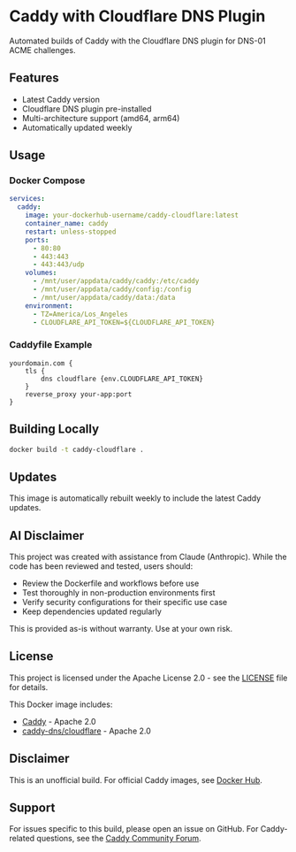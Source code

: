 # Caddy with Cloudflare DNS Plugin

Automated builds of Caddy with the Cloudflare DNS plugin for DNS-01 ACME challenges.

## Features

- Latest Caddy version
- Cloudflare DNS plugin pre-installed
- Multi-architecture support (amd64, arm64)
- Automatically updated weekly

## Usage

### Docker Compose
```yaml
services:
  caddy:
    image: your-dockerhub-username/caddy-cloudflare:latest
    container_name: caddy
    restart: unless-stopped
    ports:
      - 80:80
      - 443:443
      - 443:443/udp
    volumes:
      - /mnt/user/appdata/caddy/caddy:/etc/caddy
      - /mnt/user/appdata/caddy/config:/config
      - /mnt/user/appdata/caddy/data:/data
    environment:
      - TZ=America/Los_Angeles
      - CLOUDFLARE_API_TOKEN=${CLOUDFLARE_API_TOKEN}
```

### Caddyfile Example
```
yourdomain.com {
    tls {
        dns cloudflare {env.CLOUDFLARE_API_TOKEN}
    }
    reverse_proxy your-app:port
}
```

## Building Locally
```bash
docker build -t caddy-cloudflare .
```

## Updates

This image is automatically rebuilt weekly to include the latest Caddy updates.

## AI Disclaimer

This project was created with assistance from Claude (Anthropic). While the code has been reviewed and tested, users should:
- Review the Dockerfile and workflows before use
- Test thoroughly in non-production environments first
- Verify security configurations for their specific use case
- Keep dependencies updated regularly

This is provided as-is without warranty. Use at your own risk.

## License

This project is licensed under the Apache License 2.0 - see the [LICENSE](LICENSE) file for details.

This Docker image includes:
- [Caddy](https://github.com/caddyserver/caddy) - Apache 2.0
- [caddy-dns/cloudflare](https://github.com/caddy-dns/cloudflare) - Apache 2.0

## Disclaimer

This is an unofficial build. For official Caddy images, see [Docker Hub](https://hub.docker.com/_/caddy).

## Support

For issues specific to this build, please open an issue on GitHub.
For Caddy-related questions, see the [Caddy Community Forum](https://caddy.community/).

